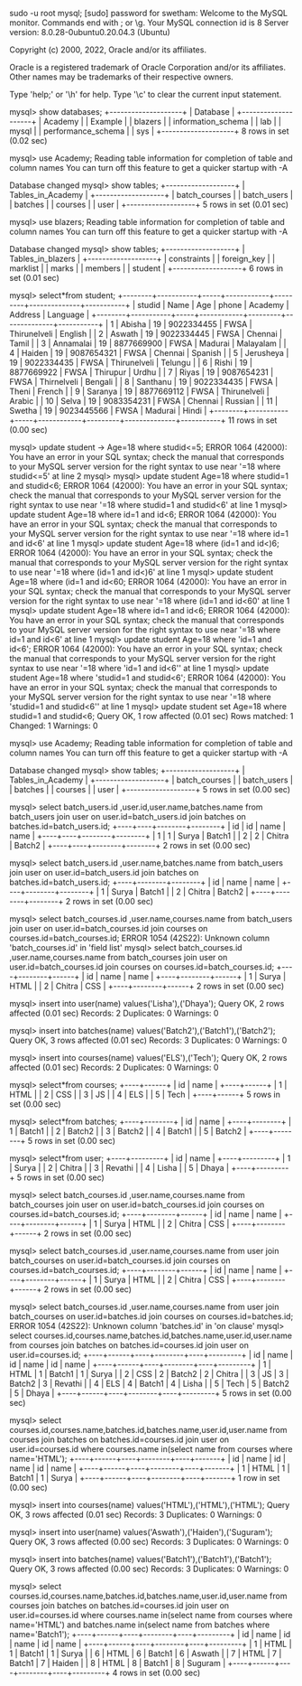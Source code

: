  sudo -u root mysql;
[sudo] password for swetham: 
Welcome to the MySQL monitor.  Commands end with ; or \g.
Your MySQL connection id is 8
Server version: 8.0.28-0ubuntu0.20.04.3 (Ubuntu)

Copyright (c) 2000, 2022, Oracle and/or its affiliates.

Oracle is a registered trademark of Oracle Corporation and/or its
affiliates. Other names may be trademarks of their respective
owners.

Type 'help;' or '\h' for help. Type '\c' to clear the current input statement.

mysql> show databases;
+--------------------+
| Database           |
+--------------------+
| Academy            |
| Example            |
| blazers            |
| information_schema |
| lab                |
| mysql              |
| performance_schema |
| sys                |
+--------------------+
8 rows in set (0.02 sec)

mysql> use Academy;
Reading table information for completion of table and column names
You can turn off this feature to get a quicker startup with -A

Database changed
mysql> show tables;
+-------------------+
| Tables_in_Academy |
+-------------------+
| batch_courses     |
| batch_users       |
| batches           |
| courses           |
| user              |
+-------------------+
5 rows in set (0.01 sec)

mysql> use blazers;
Reading table information for completion of table and column names
You can turn off this feature to get a quicker startup with -A

Database changed
mysql> show tables;
+-------------------+
| Tables_in_blazers |
+-------------------+
| constraints       |
| foreign_key       |
| marklist          |
| marks             |
| members           |
| student           |
+-------------------+
6 rows in set (0.01 sec)

mysql> select*from student;
+--------+-----------+-----+------------+---------+--------------+-----------+
| studid | Name      | Age | phone      | Academy | Address      | Language  |
+--------+-----------+-----+------------+---------+--------------+-----------+
|      1 | Abisha    |  19 | 9022334455 | FWSA    | Thirunelveli | English   |
|      2 | Aswath    |  19 | 9022334445 | FWSA    | Chennai      | Tamil     |
|      3 | Annamalai |  19 | 8877669900 | FWSA    | Madurai      | Malayalam |
|      4 | Haiden    |  19 | 9087654321 | FWSA    | Chennai      | Spanish   |
|      5 | Jerusheya |  19 | 9022334435 | FWSA    | Thirunelveli | Telungu   |
|      6 | Rishi     |  19 | 8877669922 | FWSA    | Thirupur     | Urdhu     |
|      7 | Riyas     |  19 | 9087654231 | FWSA    | Thirnelveli  | Bengali   |
|      8 | Santhanu  |  19 | 9022334435 | FWSA    | Theni        | French    |
|      9 | Saranya   |  19 | 8877669112 | FWSA    | Thirunelveli | Arabic    |
|     10 | Selva     |  19 | 9083354231 | FWSA    | Chennai      | Russian   |
|     11 | Swetha    |  19 | 9023445566 | FWSA    | Madurai      | Hindi     |
+--------+-----------+-----+------------+---------+--------------+-----------+
11 rows in set (0.00 sec)

mysql> update student
    -> Age=18 where studid<=5;
ERROR 1064 (42000): You have an error in your SQL syntax; check the manual that corresponds to your MySQL server version for the right syntax to use near '=18 where studid<=5' at line 2
mysql> 
mysql> update student Age=18 where studid=1 and studid<6;
ERROR 1064 (42000): You have an error in your SQL syntax; check the manual that corresponds to your MySQL server version for the right syntax to use near '=18 where studid=1 and studid<6' at line 1
mysql> update student Age=18 where id=1 and id<6;
ERROR 1064 (42000): You have an error in your SQL syntax; check the manual that corresponds to your MySQL server version for the right syntax to use near '=18 where id=1 and id<6' at line 1
mysql> update student Age=18 where  (id=1 and id<)6;
ERROR 1064 (42000): You have an error in your SQL syntax; check the manual that corresponds to your MySQL server version for the right syntax to use near '=18 where  (id=1 and id<)6' at line 1
mysql> update student Age=18 where  (id=1 and id<60;
ERROR 1064 (42000): You have an error in your SQL syntax; check the manual that corresponds to your MySQL server version for the right syntax to use near '=18 where  (id=1 and id<60' at line 1
mysql> update student Age=18 where id=1 and id<6;
ERROR 1064 (42000): You have an error in your SQL syntax; check the manual that corresponds to your MySQL server version for the right syntax to use near '=18 where id=1 and id<6' at line 1
mysql> update student Age=18 where 'id=1 and id<6';
ERROR 1064 (42000): You have an error in your SQL syntax; check the manual that corresponds to your MySQL server version for the right syntax to use near '=18 where 'id=1 and id<6'' at line 1
mysql> update student Age=18 where 'studid=1 and studid<6';
ERROR 1064 (42000): You have an error in your SQL syntax; check the manual that corresponds to your MySQL server version for the right syntax to use near '=18 where 'studid=1 and studid<6'' at line 1
mysql> update student set Age=18 where studid=1 and studid<6;
Query OK, 1 row affected (0.01 sec)
Rows matched: 1  Changed: 1  Warnings: 0

mysql> use Academy;
Reading table information for completion of table and column names
You can turn off this feature to get a quicker startup with -A

Database changed
mysql> show tables;
+-------------------+
| Tables_in_Academy |
+-------------------+
| batch_courses     |
| batch_users       |
| batches           |
| courses           |
| user              |
+-------------------+
5 rows in set (0.00 sec)

mysql> select batch_users.id ,user.id,user.name,batches.name from batch_users join user on user.id=batch_users.id join batches on batches.id=batch_users.id;
+----+----+--------+--------+
| id | id | name   | name   |
+----+----+--------+--------+
|  1 |  1 | Surya  | Batch1 |
|  2 |  2 | Chitra | Batch2 |
+----+----+--------+--------+
2 rows in set (0.00 sec)

mysql> select batch_users.id ,user.name,batches.name from batch_users join user on user.id=batch_users.id join batches on batches.id=batch_users.id;
+----+--------+--------+
| id | name   | name   |
+----+--------+--------+
|  1 | Surya  | Batch1 |
|  2 | Chitra | Batch2 |
+----+--------+--------+
2 rows in set (0.00 sec)

mysql> select batch_courses.id ,user.name,courses.name from batch_users join user on user.id=batch_courses.id join courses on courses.id=batch_courses.id;
ERROR 1054 (42S22): Unknown column 'batch_courses.id' in 'field list'
mysql> select batch_courses.id ,user.name,courses.name from batch_courses join user on user.id=batch_courses.id join courses on courses.id=batch_courses.id;
+----+--------+------+
| id | name   | name |
+----+--------+------+
|  1 | Surya  | HTML |
|  2 | Chitra | CSS  |
+----+--------+------+
2 rows in set (0.00 sec)

mysql> insert into user(name) values('Lisha'),('Dhaya');
Query OK, 2 rows affected (0.01 sec)
Records: 2  Duplicates: 0  Warnings: 0

mysql> insert into batches(name) values('Batch2'),('Batch1'),('Batch2');
Query OK, 3 rows affected (0.01 sec)
Records: 3  Duplicates: 0  Warnings: 0

mysql> insert into courses(name) values('ELS'),('Tech');
Query OK, 2 rows affected (0.01 sec)
Records: 2  Duplicates: 0  Warnings: 0

mysql> select*from courses;
+----+------+
| id | name |
+----+------+
|  1 | HTML |
|  2 | CSS  |
|  3 | JS   |
|  4 | ELS  |
|  5 | Tech |
+----+------+
5 rows in set (0.00 sec)

mysql> select*from batches;
+----+--------+
| id | name   |
+----+--------+
|  1 | Batch1 |
|  2 | Batch2 |
|  3 | Batch2 |
|  4 | Batch1 |
|  5 | Batch2 |
+----+--------+
5 rows in set (0.00 sec)

mysql> select*from user;
+----+---------+
| id | name    |
+----+---------+
|  1 | Surya   |
|  2 | Chitra  |
|  3 | Revathi |
|  4 | Lisha   |
|  5 | Dhaya   |
+----+---------+
5 rows in set (0.00 sec)

mysql> select batch_courses.id ,user.name,courses.name from batch_courses join user on user.id=batch_courses.id join courses on courses.id=batch_courses.id;
+----+--------+------+
| id | name   | name |
+----+--------+------+
|  1 | Surya  | HTML |
|  2 | Chitra | CSS  |
+----+--------+------+
2 rows in set (0.00 sec)

mysql> select batch_courses.id ,user.name,courses.name from user join batch_courses on user.id=batch_courses.id join courses on courses.id=batch_courses.id;
+----+--------+------+
| id | name   | name |
+----+--------+------+
|  1 | Surya  | HTML |
|  2 | Chitra | CSS  |
+----+--------+------+
2 rows in set (0.00 sec)

mysql> select batch_courses.id ,user.name,courses.name from user join batch_courses on user.id=batches.id join courses on courses.id=batches.id;
ERROR 1054 (42S22): Unknown column 'batches.id' in 'on clause'
mysql> select courses.id,courses.name,batches.id,batches.name,user.id,user.name from courses join batches on batches.id=courses.id join user on user.id=courses.id;
+----+------+----+--------+----+---------+
| id | name | id | name   | id | name    |
+----+------+----+--------+----+---------+
|  1 | HTML |  1 | Batch1 |  1 | Surya   |
|  2 | CSS  |  2 | Batch2 |  2 | Chitra  |
|  3 | JS   |  3 | Batch2 |  3 | Revathi |
|  4 | ELS  |  4 | Batch1 |  4 | Lisha   |
|  5 | Tech |  5 | Batch2 |  5 | Dhaya   |
+----+------+----+--------+----+---------+
5 rows in set (0.00 sec)

mysql> select courses.id,courses.name,batches.id,batches.name,user.id,user.name from courses join batches on batches.id=courses.id join user on user.id=courses.id where courses.name in(select name from courses where name='HTML');
+----+------+----+--------+----+-------+
| id | name | id | name   | id | name  |
+----+------+----+--------+----+-------+
|  1 | HTML |  1 | Batch1 |  1 | Surya |
+----+------+----+--------+----+-------+
1 row in set (0.00 sec)

mysql> insert into courses(name) values('HTML'),('HTML'),('HTML');
Query OK, 3 rows affected (0.01 sec)
Records: 3  Duplicates: 0  Warnings: 0

mysql> insert into user(name) values('Aswath'),('Haiden'),('Suguram');
Query OK, 3 rows affected (0.00 sec)
Records: 3  Duplicates: 0  Warnings: 0

mysql> insert into batches(name) values('Batch1'),('Batch1'),('Batch1');
Query OK, 3 rows affected (0.00 sec)
Records: 3  Duplicates: 0  Warnings: 0

mysql> select courses.id,courses.name,batches.id,batches.name,user.id,user.name from courses join batches on batches.id=courses.id join user on user.id=courses.id where courses.name in(select name from courses where name='HTML') and batches.name in(select name from batches where name='Batch1');
+----+------+----+--------+----+---------+
| id | name | id | name   | id | name    |
+----+------+----+--------+----+---------+
|  1 | HTML |  1 | Batch1 |  1 | Surya   |
|  6 | HTML |  6 | Batch1 |  6 | Aswath  |
|  7 | HTML |  7 | Batch1 |  7 | Haiden  |
|  8 | HTML |  8 | Batch1 |  8 | Suguram |
+----+------+----+--------+----+---------+
4 rows in set (0.00 sec)


